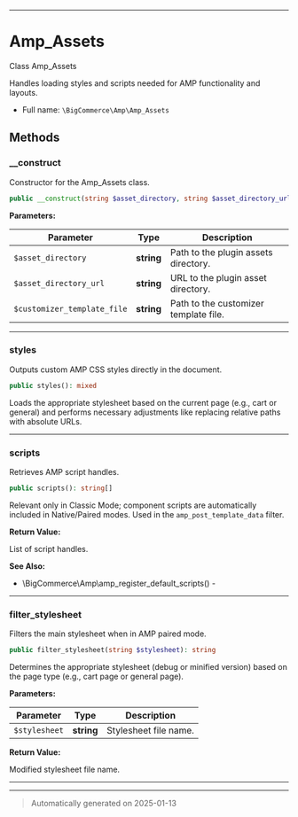 ***

# Amp_Assets

Class Amp_Assets

Handles loading styles and scripts needed for AMP functionality and layouts.

* Full name: `\BigCommerce\Amp\Amp_Assets`




## Methods


### __construct

Constructor for the Amp_Assets class.

```php
public __construct(string $asset_directory, string $asset_directory_url, string $customizer_template_file): mixed
```








**Parameters:**

| Parameter | Type | Description |
|-----------|------|-------------|
| `$asset_directory` | **string** | Path to the plugin assets directory. |
| `$asset_directory_url` | **string** | URL to the plugin asset directory. |
| `$customizer_template_file` | **string** | Path to the customizer template file. |





***

### styles

Outputs custom AMP CSS styles directly in the document.

```php
public styles(): mixed
```

Loads the appropriate stylesheet based on the current page (e.g., cart or general)
and performs necessary adjustments like replacing relative paths with absolute URLs.










***

### scripts

Retrieves AMP script handles.

```php
public scripts(): string[]
```

Relevant only in Classic Mode; component scripts are automatically included
in Native/Paired modes. Used in the `amp_post_template_data` filter.







**Return Value:**

List of script handles.




**See Also:**

* \BigCommerce\Amp\amp_register_default_scripts() - 

***

### filter_stylesheet

Filters the main stylesheet when in AMP paired mode.

```php
public filter_stylesheet(string $stylesheet): string
```

Determines the appropriate stylesheet (debug or minified version) based on the
page type (e.g., cart page or general page).






**Parameters:**

| Parameter | Type | Description |
|-----------|------|-------------|
| `$stylesheet` | **string** | Stylesheet file name. |


**Return Value:**

Modified stylesheet file name.




***


***
> Automatically generated on 2025-01-13

